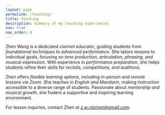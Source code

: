 ```yaml
---
layout: page
permalink: /teaching/
title: Teaching
description: Summary of my teaching experiences
nav: true
nav_order: 6
---
```


Zhen Wang is a dedicated *clarinet educator*, guiding students from *foundational techniques to advanced performance*. She tailors lessons to individual goals, focusing on *tone production, articulation, phrasing, and musical expression*. With experience in *performance preparation*, she helps students refine their skills for *recitals, competitions, and auditions*.  

Zhen offers *flexible learning options*, including *in-person and remote lessons via Zoom*. She teaches in *English and Mandarin*, making instruction accessible to a diverse range of students. Passionate about *mentorship and musical growth*, she fosters a supportive and inspiring learning environment.  

For lesson inquiries, contact Zhen at *z.w.clarinet@gmail.com*.
